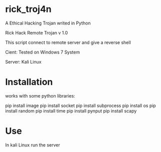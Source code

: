 # rick_troj4n
A Ethical Hacking Trojan writed in Python

Rick Hack Remote Trojan v 1.0

This script connect to remote server and give a reverse shell

Cient:
Tested on Windows 7 System

Server:
Kali Linux

# Installation 

works with some python libraries:

pip install image
pip install socket
pip install subprocess
pip install os
pip install random
pip install time
pip install pynput
pip install scapy

# Use

In kali Linux run the server

